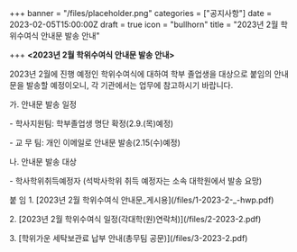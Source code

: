 +++
banner = "/files/placeholder.png"
categories = ["공지사항"]
date = 2023-02-05T15:00:00Z
draft = true
icon = "bullhorn"
title = "2023년 2월 학위수여식 안내문 발송 안내"

+++
**<2023년 2월 학위수여식 안내문 발송 안내>**

2023년 2월에 진행 예정인 학위수여식에 대하여 학부 졸업생을 대상으로 붙임의 안내문을 발송할 예정이오니, 각 기관에서는 업무에 참고하시기 바랍니다.

가. 안내문 발송 일정

\- 학사지원팀: 학부졸업생 명단 확정(2.9.(목)예정)

\- 교 무 팀: 개인 이메일로 안내문 발송(2.15(수)예정)

나. 안내문 발송 대상

\- 학사학위취득예정자 (석박사학위 취득 예정자는 소속 대학원에서 발송 요망)

붙 임 1. \[2023년 2월 학위수여식 안내문_게시용\](/files/1-2023-2-_-hwp.pdf)

2\. \[2023년 2월 학위수여식 일정(각대학(원)연락처)\](/files/2-2023-2.pdf)

3\. \[학위가운 세탁보관료 납부 안내(총무팀 공문)\](/files/3-2023-2.pdf)